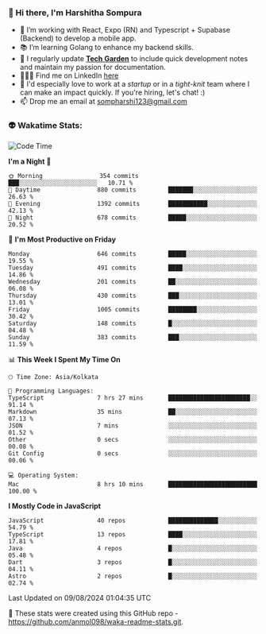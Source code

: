 ### 👋 Hi there, I'm Harshitha Sompura

- 🔧 I’m working with React, Expo (RN) and Typescript + Supabase (Backend) to develop a mobile app.
- 📚 I’m learning Golang to enhance my backend skills.
- 🌾 I regularly update **<u>[Tech Garden](https://tech-garden-hs.vercel.app/)</u>** to include quick development notes and maintain my passion for documentation.
- 👩🏻‍💻 Find me on LinkedIn <u>[here](https://www.linkedin.com/in/harshithasompura/)</u>
- 🐣 I'd especially love to work at a _startup_ or in a _tight-knit_ team where I can make an impact quickly. If you're hiring, let's chat! :)
- 📫 Drop me an email at [sompharshi123@gmail.com](mailto:sompharshi123@gmail.com)

### 👽 Wakatime Stats:
<!--START_SECTION:waka-->
![Code Time](http://img.shields.io/badge/Code%20Time-99%20hrs%2036%20mins-blue)

**I'm a Night 🦉** 

```text
🌞 Morning                354 commits         ███░░░░░░░░░░░░░░░░░░░░░░   10.71 % 
🌆 Daytime                880 commits         ███████░░░░░░░░░░░░░░░░░░   26.63 % 
🌃 Evening                1392 commits        ███████████░░░░░░░░░░░░░░   42.13 % 
🌙 Night                  678 commits         █████░░░░░░░░░░░░░░░░░░░░   20.52 % 
```
📅 **I'm Most Productive on Friday** 

```text
Monday                   646 commits         █████░░░░░░░░░░░░░░░░░░░░   19.55 % 
Tuesday                  491 commits         ████░░░░░░░░░░░░░░░░░░░░░   14.86 % 
Wednesday                201 commits         ██░░░░░░░░░░░░░░░░░░░░░░░   06.08 % 
Thursday                 430 commits         ███░░░░░░░░░░░░░░░░░░░░░░   13.01 % 
Friday                   1005 commits        ████████░░░░░░░░░░░░░░░░░   30.42 % 
Saturday                 148 commits         █░░░░░░░░░░░░░░░░░░░░░░░░   04.48 % 
Sunday                   383 commits         ███░░░░░░░░░░░░░░░░░░░░░░   11.59 % 
```


📊 **This Week I Spent My Time On** 

```text
🕑︎ Time Zone: Asia/Kolkata

💬 Programming Languages: 
TypeScript               7 hrs 27 mins       ███████████████████████░░   91.14 % 
Markdown                 35 mins             ██░░░░░░░░░░░░░░░░░░░░░░░   07.13 % 
JSON                     7 mins              ░░░░░░░░░░░░░░░░░░░░░░░░░   01.52 % 
Other                    0 secs              ░░░░░░░░░░░░░░░░░░░░░░░░░   00.08 % 
Git Config               0 secs              ░░░░░░░░░░░░░░░░░░░░░░░░░   00.06 % 

💻 Operating System: 
Mac                      8 hrs 10 mins       █████████████████████████   100.00 % 
```

**I Mostly Code in JavaScript** 

```text
JavaScript               40 repos            ██████████████░░░░░░░░░░░   54.79 % 
TypeScript               13 repos            ████░░░░░░░░░░░░░░░░░░░░░   17.81 % 
Java                     4 repos             █░░░░░░░░░░░░░░░░░░░░░░░░   05.48 % 
Dart                     3 repos             █░░░░░░░░░░░░░░░░░░░░░░░░   04.11 % 
Astro                    2 repos             █░░░░░░░░░░░░░░░░░░░░░░░░   02.74 % 
```




 Last Updated on 09/08/2024 01:04:35 UTC
<!--END_SECTION:waka-->

👀 These stats were created using this GitHub repo - https://github.com/anmol098/waka-readme-stats.git. 
